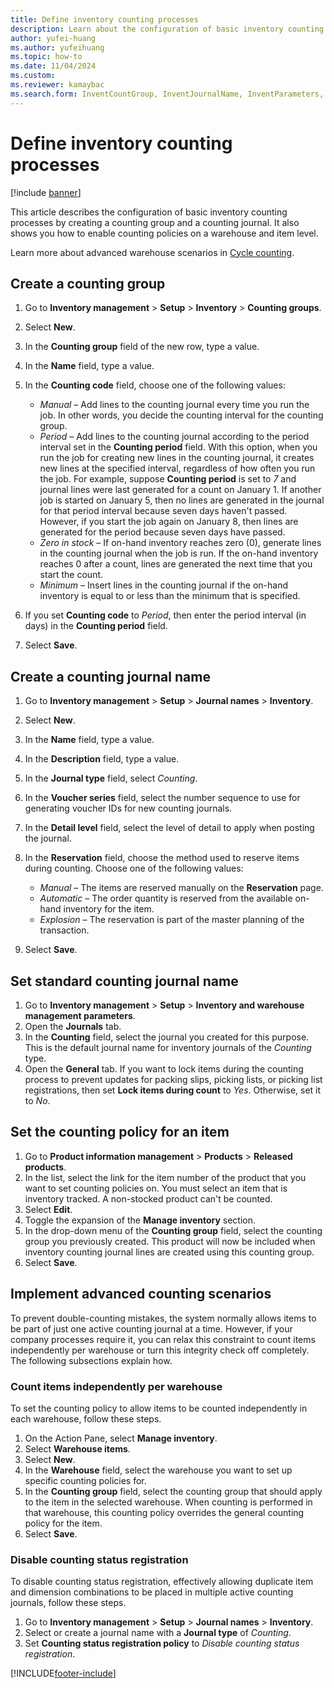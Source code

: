 ```yaml
--- 
title: Define inventory counting processes
description: Learn about the configuration of basic inventory counting processes by creating a counting group and a counting journal with a step-by-step process. 
author: yufei-huang
ms.author: yufeihuang
ms.topic: how-to
ms.date: 11/04/2024
ms.custom:
ms.reviewer: kamaybac 
ms.search.form: InventCountGroup, InventJournalName, InventParameters, EcoResProductDetailsExtended, InventItemLocation, InventLocationIdLookup
---
```


# Define inventory counting processes

[!include [banner](../../includes/banner.md)]

This article describes the configuration of basic inventory counting processes by creating a counting group and a counting journal. It also shows you how to enable counting policies on a warehouse and item level.

Learn more about advanced warehouse scenarios in [Cycle counting](../../warehousing/cycle-counting.md).

## Create a counting group

1. Go to **Inventory management** \> **Setup** \> **Inventory** \> **Counting groups**.
1. Select **New**.
1. In the **Counting group** field of the new row, type a value.
1. In the **Name** field, type a value.
1. In the **Counting code** field, choose one of the following values:

    - *Manual* – Add lines to the counting journal every time you run the job. In other words, you decide the counting interval for the counting group.  
    - *Period* – Add lines to the counting journal according to the period interval set in the **Counting period** field. With this option, when you run the job for creating new lines in the counting journal, it creates new lines at the specified interval, regardless of how often you run the job. For example, suppose **Counting period** is set to *7* and journal lines were last generated for a count on January 1. If another job is started on January 5, then no lines are generated in the journal for that period interval because seven days haven't passed. However, if you start the job again on January 8, then lines are generated for the period because seven days have passed.
    - *Zero in stock* – If on-hand inventory reaches zero (0), generate lines in the counting journal when the job is run. If the on-hand inventory reaches 0 after a count, lines are generated the next time that you start the count.  
    - *Minimum* – Insert lines in the counting journal if the on-hand inventory is equal to or less than the minimum that is specified.

1. If you set **Counting code** to *Period*, then enter the period interval (in days) in the **Counting period** field.
1. Select **Save**.

## Create a counting journal name

1. Go to **Inventory management** \> **Setup** \> **Journal names** \> **Inventory**.
1. Select **New**.
1. In the **Name** field, type a value.
1. In the **Description** field, type a value.
1. In the **Journal type** field, select *Counting*.
1. In the **Voucher series** field, select the number sequence to use for generating voucher IDs for new counting journals.
1. In the **Detail level** field, select the level of detail to apply when posting the journal.
1. In the **Reservation** field, choose the method used to reserve items during counting. Choose one of the following values:
    - *Manual* – The items are reserved manually on the **Reservation** page.
    - *Automatic* – The order quantity is reserved from the available on-hand inventory for the item.
    - *Explosion* – The reservation is part of the master planning of the transaction.

1. Select **Save**.

## Set standard counting journal name

1. Go to **Inventory management** \> **Setup** \> **Inventory and warehouse management parameters**.
2. Open the **Journals** tab.
3. In the **Counting** field, select the journal you created for this purpose. This is the default journal name for inventory journals of the *Counting* type.  
4. Open the **General** tab. If you want to lock items during the counting process to prevent updates for packing slips, picking lists, or picking list registrations, then set **Lock items during count** to *Yes*. Otherwise, set it to *No*.

## Set the counting policy for an item

1. Go to **Product information management** \> **Products** \> **Released products**.
2. In the list, select the link for the item number of the product that you want to set counting policies on. You must select an item that is inventory tracked. A non-stocked product can't be counted.
3. Select **Edit**.
4. Toggle the expansion of the **Manage inventory** section.
5. In the drop-down menu of the **Counting group** field, select the counting group you previously created. This product will now be included when inventory counting journal lines are created using this counting group.  
6. Select **Save**.

## Implement advanced counting scenarios

To prevent double-counting mistakes, the system normally allows items to be part of just one active counting journal at a time. However, if your company processes require it, you can relax this constraint to count items independently per warehouse or turn this integrity check off completely. The following subsections explain how.

### Count items independently per warehouse

To set the counting policy to allow items to be counted independently in each warehouse, follow these steps.

1. On the Action Pane, select **Manage inventory**.
2. Select **Warehouse items**.
3. Select **New**.
4. In the **Warehouse** field, select the warehouse you want to set up specific counting policies for.
5. In the **Counting group** field, select the counting group that should apply to the item in the selected warehouse. When counting is performed in that warehouse, this counting policy overrides the general counting policy for the item.  
6. Select **Save**.

### Disable counting status registration

To disable counting status registration, effectively allowing duplicate item and dimension combinations to be placed in multiple active counting journals, follow these steps.

1. Go to **Inventory management** \> **Setup** \> **Journal names** \> **Inventory**.
2. Select or create a journal name with a **Journal type** of *Counting*.
3. Set **Counting status registration policy** to *Disable counting status registration*.

[!INCLUDE[footer-include](../../../includes/footer-banner.md)]
